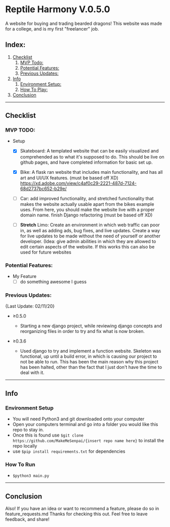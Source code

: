 # Reptile Harmony V.0.5.0
A website for buying and trading bearded dragons! This website was made for a college, and is my first "freelancer" job.

## Index:
1. [Checklist](#checklist)
    1. [MVP Todo:](#mvp-todo)
    2. [Potential Features:](#potential-features)
    3. [Previous Updates:](#previous-updates)
2. [Info](#info)
    1. [Environment Setup:](#environment-setup)
    2. [How To Play:](#how-to-play)
3. [Conclusion](#conclusion)

___
## Checklist

### MVP TODO:
- Setup 
    - [x] Skateboard: A templated website that can be easily visualized and comprehended as to what it's supposed to do. This should be live on github pages, and have completed information for basic set up.
    - [x] Bike: A flask ran website that includes main functionality, and has all art and UI/UX features. (must be based off XD) https://xd.adobe.com/view/c4af0c29-2221-487d-7124-68d2737bc652-b29e/
    - [ ] Car: add improved functionality, and stretched functionality that makes the website actually usable apart from the bikes example uses. From here, you should make the website live with a proper domain name. finish Django refactoring (must be based off XD)
    - [ ] **Stretch** Limo: Create an environment in which web traffic can poor in, as well as adding ads, bug fixes, and live updates. Create a way for live updates to be made without the need of yourself or another developer. (Idea: give admin abilities in which they are allowed to edit certain aspects of the website. If this works this can also be used for future websites


### Potential Features:
- My Feature 
    - [ ] do something awesome I guess

### Previous Updates:
{Last Update: 02/11/20}
- ≥0.5.0
    - Starting a new django project, while reviewing django concepts and reorganizing files in order to try and fix what is now broken. 

- ≥0.3.6
    - Used django to try and implement a function website. Skeleton was functional, up until a build error, in which is causing our project to not be able to run. This has been the main reason why this project has been halted, other than the fact that I just don't have the time to deal with it.

___
## Info

### Environment Setup
- You will need Python3 and git downloaded onto your computer
- Open your computers terminal and go into a folder you would like this repo to stay in. 
- Once this is found use 
`$git clone https://github.com/MakeMeSenpai/{insert repo name here}`
to install the repo locally
- use `$pip install requirements.txt` for dependencies

### How To Run
- `$python3 main.py`

___
## Conclusion
Also! If you have an idea or want to recommend a feature, please do so in feature_requests.md 
Thanks for checking this out. Feel free to leave feedback, and share!
